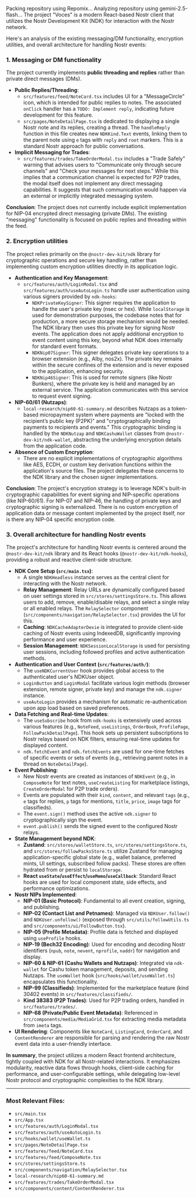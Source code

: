 Packing repository using Repomix...
Analyzing repository using gemini-2.5-flash...
The project "Voces" is a modern React-based Nostr client that utilizes the Nostr Development Kit (NDK) for interaction with the Nostr network.

Here's an analysis of the existing messaging/DM functionality, encryption utilities, and overall architecture for handling Nostr events:

### 1. Messaging or DM functionality

The project currently implements **public threading and replies** rather than private direct messages (DMs).

*   **Public Replies/Threading**:
    *   `src/features/feed/NoteCard.tsx` includes UI for a "MessageCircle" icon, which is intended for public replies to notes. The associated `onClick` handler has a `TODO: Implement reply`, indicating future development for this feature.
    *   `src/pages/NoteDetailPage.tsx` is dedicated to displaying a single Nostr note and its replies, creating a thread. The `handleReply` function in this file creates new `NDKKind.Text` events, linking them to the parent note using `e` tags with `reply` and `root` markers. This is a standard Nostr approach for public conversations.
*   **Implicit Messaging for Trades**:
    *   `src/features/trades/TakeOrderModal.tsx` includes a "Trade Safely" warning that advises users to "Communicate only through secure channels" and "Check your messages for next steps." While this implies that a communication channel is expected for P2P trades, the modal itself does not implement any direct messaging capabilities. It suggests that such communication would happen via an external or implicitly integrated messaging system.

**Conclusion**: The project does not currently include explicit implementation for NIP-04 encrypted direct messaging (private DMs). The existing "messaging" functionality is focused on public replies and threading within the feed.

### 2. Encryption utilities

The project relies primarily on the `@nostr-dev-kit/ndk` library for cryptographic operations and secure key handling, rather than implementing custom encryption utilities directly in its application logic.

*   **Authentication and Key Management**:
    *   `src/features/auth/LoginModal.tsx` and `src/features/auth/useAutoLogin.ts` handle user authentication using various signers provided by `ndk-hooks`:
        *   `NDKPrivateKeySigner`: This signer requires the application to handle the user's private key (nsec or hex). While `localStorage` is used for demonstration purposes, the codebase notes that for production, a more secure storage mechanism would be needed. The NDK library then uses this private key for signing Nostr events. The application does not apply additional encryption to event content using this key, beyond what NDK does internally for standard event formats.
        *   `NDKNip07Signer`: This signer delegates private key operations to a browser extension (e.g., Alby, nos2x). The private key remains within the secure confines of the extension and is never exposed to the application, enhancing security.
        *   `NDKNip46Signer`: This is used for remote signers (like Nostr Bunkers), where the private key is held and managed by an external service. The application communicates with this service to request event signing.
*   **NIP-60/61 (Nutzaps)**:
    *   `local-research/nip60-61-summary.md` describes Nutzaps as a token-based micropayment system where payments are "locked with the recipient’s public key (P2PK)" and "cryptographically binding payments to recipients and events." This cryptographic binding is handled by the `NDKNutzap` and `NDKCashuWallet` classes from `@nostr-dev-kit/ndk-wallet`, abstracting the underlying encryption details from the application code.
*   **Absence of Custom Encryption**:
    *   There are no explicit implementations of cryptographic algorithms like AES, ECDH, or custom key derivation functions within the application's source files. The project delegates these concerns to the NDK library and the chosen signer implementations.

**Conclusion**: The project's encryption strategy is to leverage NDK's built-in cryptographic capabilities for event signing and NIP-specific operations (like NIP-60/61). For NIP-07 and NIP-46, the handling of private keys and cryptographic signing is externalized. There is no custom encryption of application data or message content implemented by the project itself, nor is there any NIP-04 specific encryption code.

### 3. Overall architecture for handling Nostr events

The project's architecture for handling Nostr events is centered around the `@nostr-dev-kit/ndk` library and its React hooks (`@nostr-dev-kit/ndk-hooks`), providing a robust and reactive client-side structure.

*   **NDK Core Setup (`src/main.tsx`)**:
    *   A single `NDKHeadless` instance serves as the central client for interacting with the Nostr network.
    *   **Relay Management**: Relay URLs are dynamically configured based on user settings stored in `src/stores/settingsStore.ts`. This allows users to add, remove, enable/disable relays, and select a single relay or all enabled relays. The `RelaySelector` component (`src/components/navigation/RelaySelector.tsx`) provides the UI for this.
    *   **Caching**: `NDKCacheAdapterDexie` is integrated to provide client-side caching of Nostr events using IndexedDB, significantly improving performance and user experience.
    *   **Session Management**: `NDKSessionLocalStorage` is used for persisting user sessions, including followed profiles and active authentication methods.
*   **Authentication and User Context (`src/features/auth/`)**:
    *   The `useNDKCurrentUser` hook provides global access to the authenticated user's NDKUser object.
    *   `LoginButton` and `LoginModal` facilitate various login methods (browser extension, remote signer, private key) and manage the `ndk.signer` instance.
    *   `useAutoLogin` provides a mechanism for automatic re-authentication upon app load based on saved preferences.
*   **Data Fetching and Real-time Updates**:
    *   The `useSubscribe` hook from `ndk-hooks` is extensively used across various features (e.g., `NoteFeed`, `useListings`, `OrderBook`, `ProfilePage`, `FollowPackDetailPage`). This hook sets up persistent subscriptions to Nostr relays based on NDK filters, ensuring real-time updates for displayed content.
    *   `ndk.fetchEvent` and `ndk.fetchEvents` are used for one-time fetches of specific events or sets of events (e.g., retrieving parent notes in a thread on `NoteDetailPage`).
*   **Event Publishing**:
    *   New Nostr events are created as instances of `NDKEvent` (e.g., in `ComposeNote` for text notes, `useCreateListing` for marketplace listings, `CreateOrderModal` for P2P trade orders).
    *   Events are populated with their `kind`, `content`, and relevant `tags` (e.g., `e` tags for replies, `p` tags for mentions, `title`, `price`, `image` tags for classifieds).
    *   The `event.sign()` method uses the active `ndk.signer` to cryptographically sign the event.
    *   `event.publish()` sends the signed event to the configured Nostr relays.
*   **State Management beyond NDK**:
    *   **Zustand**: `src/stores/walletStore.ts`, `src/stores/settingsStore.ts`, and `src/stores/followPacksStore.ts` utilize Zustand for managing application-specific global state (e.g., wallet balance, preferred mints, UI settings, subscribed follow packs). These stores are often hydrated from or persist to `localStorage`.
    *   **React `useState`/`useEffect`/`useMemo`/`useCallback`**: Standard React hooks are used for local component state, side effects, and performance optimizations.
*   **Nostr NIPs Implemented**:
    *   **NIP-01 (Basic Protocol)**: Fundamental to all event creation, signing, and publishing.
    *   **NIP-02 (Contact List and Petnames)**: Managed via `NDKUser.follow()` and `NDKUser.unfollow()` (exposed through `src/utils/followUtils.ts` and `src/components/ui/FollowButton.tsx`).
    *   **NIP-05 (Profile Metadata)**: Profile data is fetched and displayed using `useProfile` hooks.
    *   **NIP-19 (Bech32 Encoding)**: Used for encoding and decoding Nostr identifiers (`npub`, `note`, `nevent`, `nprofile`, `naddr`) for navigation and display.
    *   **NIP-60 & NIP-61 (Cashu Wallets and Nutzaps)**: Integrated via `ndk-wallet` for Cashu token management, deposits, and sending Nutzaps. The `useWallet` hook (`src/hooks/wallet/useWallet.ts`) encapsulates this functionality.
    *   **NIP-99 (Classifieds)**: Implemented for the marketplace feature (kind 30402 events) in `src/features/classifieds/`.
    *   **Kind 38383 (P2P Trades)**: Used for P2P trading orders, handled in `src/features/trades/`.
    *   **NIP-68 (Private/Public Event Metadata)**: Referenced in `src/components/media/MediaGrid.tsx` for extracting media metadata from `imeta` tags.
*   **UI Rendering**: Components like `NoteCard`, `ListingCard`, `OrderCard`, and `ContentRenderer` are responsible for parsing and rendering the raw Nostr event data into a user-friendly interface.

**In summary**, the project utilizes a modern React frontend architecture, tightly coupled with NDK for all Nostr-related interactions. It emphasizes modularity, reactive data flows through hooks, client-side caching for performance, and user-configurable settings, while delegating low-level Nostr protocol and cryptographic complexities to the NDK library.

---
### Most Relevant Files:

*   `src/main.tsx`
*   `src/App.tsx`
*   `src/features/auth/LoginModal.tsx`
*   `src/features/auth/useAutoLogin.ts`
*   `src/hooks/wallet/useWallet.ts`
*   `src/pages/NoteDetailPage.tsx`
*   `src/features/feed/NoteCard.tsx`
*   `src/features/feed/ComposeNote.tsx`
*   `src/stores/settingsStore.ts`
*   `src/components/navigation/RelaySelector.tsx`
*   `local-research/nip60-61-summary.md`
*   `src/features/trades/TakeOrderModal.tsx`
*   `src/components/content/ContentRenderer.tsx`